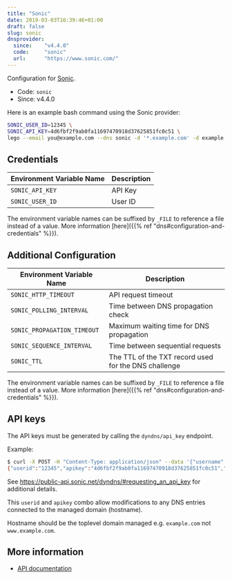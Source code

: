 ```yaml
---
title: "Sonic"
date: 2019-03-03T16:39:46+01:00
draft: false
slug: sonic
dnsprovider:
  since:    "v4.4.0"
  code:     "sonic"
  url:      "https://www.sonic.com/"
---
```


<!-- THIS DOCUMENTATION IS AUTO-GENERATED. PLEASE DO NOT EDIT. -->
<!-- providers/dns/sonic/sonic.toml -->
<!-- THIS DOCUMENTATION IS AUTO-GENERATED. PLEASE DO NOT EDIT. -->


Configuration for [Sonic](https://www.sonic.com/).


<!--more-->

- Code: `sonic`
- Since: v4.4.0


Here is an example bash command using the Sonic provider:

```bash
SONIC_USER_ID=12345 \
SONIC_API_KEY=4d6fbf2f9ab0fa11697470918d37625851fc0c51 \
lego --email you@example.com --dns sonic -d '*.example.com' -d example.com run
```




## Credentials

| Environment Variable Name | Description |
|-----------------------|-------------|
| `SONIC_API_KEY` | API Key |
| `SONIC_USER_ID` | User ID |

The environment variable names can be suffixed by `_FILE` to reference a file instead of a value.
More information [here]({{% ref "dns#configuration-and-credentials" %}}).


## Additional Configuration

| Environment Variable Name | Description |
|--------------------------------|-------------|
| `SONIC_HTTP_TIMEOUT` | API request timeout |
| `SONIC_POLLING_INTERVAL` | Time between DNS propagation check |
| `SONIC_PROPAGATION_TIMEOUT` | Maximum waiting time for DNS propagation |
| `SONIC_SEQUENCE_INTERVAL` | Time between sequential requests |
| `SONIC_TTL` | The TTL of the TXT record used for the DNS challenge |

The environment variable names can be suffixed by `_FILE` to reference a file instead of a value.
More information [here]({{% ref "dns#configuration-and-credentials" %}}).

## API keys

The API keys must be generated by calling the `dyndns/api_key` endpoint.

Example:

```bash
$ curl -X POST -H "Content-Type: application/json" --data '{"username":"notarealuser","password":"notarealpassword","hostname":"example.com"}' https://public-api.sonic.net/dyndns/api_key
{"userid":"12345","apikey":"4d6fbf2f9ab0fa11697470918d37625851fc0c51","result":200,"message":"OK"}
```

See https://public-api.sonic.net/dyndns/#requesting_an_api_key for additional details.

This `userid` and `apikey` combo allow modifications to any DNS entries connected to the managed domain (hostname).

Hostname should be the toplevel domain managed e.g. `example.com` not `www.example.com`.



## More information

- [API documentation](https://public-api.sonic.net/dyndns/)

<!-- THIS DOCUMENTATION IS AUTO-GENERATED. PLEASE DO NOT EDIT. -->
<!-- providers/dns/sonic/sonic.toml -->
<!-- THIS DOCUMENTATION IS AUTO-GENERATED. PLEASE DO NOT EDIT. -->
